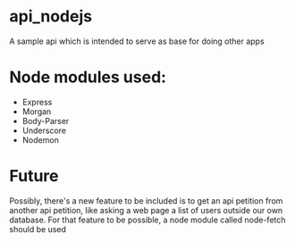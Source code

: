 # api_nodejs
A sample api which is intended to serve as base for doing other apps
# Node modules used:
- Express
- Morgan
- Body-Parser
- Underscore
- Nodemon
# Future
Possibly, there's a new feature to be included is to get an api petition from another api petition, like asking a web page a list of users outside our own database. For that feature to be possible, a node module called node-fetch should be used 
